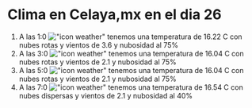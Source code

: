 # Clima en Celaya,mx en el dia 26

1. A las 1:0 !["icon weather"](http://openweathermap.org/img/w/04n.png) tenemos una temperatura de 16.22 C con nubes rotas y  vientos de 3.6 y nubosidad al 75%
1. A las 3:0 !["icon weather"](http://openweathermap.org/img/w/04n.png) tenemos una temperatura de 16.04 C con nubes rotas y  vientos de 2.1 y nubosidad al 75%
1. A las 5:0 !["icon weather"](http://openweathermap.org/img/w/04n.png) tenemos una temperatura de 16.04 C con nubes rotas y  vientos de 2.1 y nubosidad al 75%
1. A las 7:0 !["icon weather"](http://openweathermap.org/img/w/03n.png) tenemos una temperatura de 16.54 C con nubes dispersas y  vientos de 2.1 y nubosidad al 40%
